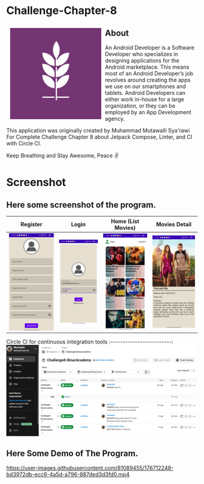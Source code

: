 # Challenge-Chapter-8

<img src="app/src/main/res/drawable/logo.png" align="left"
width="240" hspace="10" vspace="10">

## About
An Android Developer is a Software Developer who specializes in designing applications for the Android marketplace. 
This means most of an Android Developer’s job revolves around creating the apps we use on our smartphones and tablets. 
Android Developers can either work in-house for a large organization, or they can be employed by an App Development agency.

This application was originally created by Muhammad Mutawalli Sya'rawi For Complete Challenge Chapter 8 about Jetpack Compose, Linter, and CI with Circle CI.

Keep Breathing and Stay Awesome, Peace :v:

# Screenshot
## Here some screenshot of the program.

Register                   |  Login                    |  Home (List Movies)       |Movies Detail 
:-------------------------:|:-------------------------:|:-------------------------:|:-------------------------:
![](Screenshoot/1.jpg)     |  ![](Screenshoot/2.jpg)   |  ![](Screenshoot/3.jpg)   |![](Screenshoot/4.jpg)

Circle CI for continuous integration tools
:-------------------------:
![](Screenshoot/5.PNG)   


## Here Some Demo of The Program.


https://user-images.githubusercontent.com/81089455/176712248-bd3972db-ecc6-4a5d-a796-887ded3d3fd0.mp4
